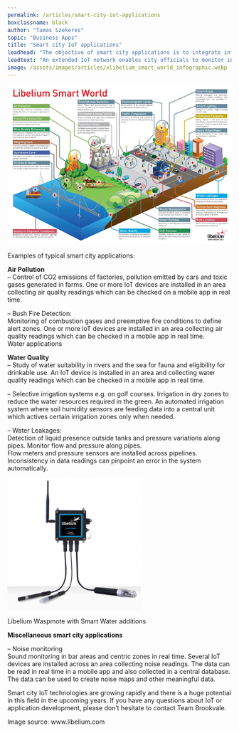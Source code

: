 ```yaml
---
permalink: /articles/smart-city-iot-applications
boxclassname: black
author: "Tamas Szekeres"
topic: "Business Apps"
title: "Smart city IoT applications"
leadhead: "The objective of smart city applications is to integrate information, communication and decision making seamlessly and in return to improve quality of life."
leadtext: "An extended IoT network enables city officials to monitor infrastructure and make decisions based on collected data. By installing a large number of sensors and IoT devices across the city, waste and inefficiency can be decreased dramatically."
image: /assets/images/articles/xlibelium_smart_world_infographic.webp
---
```


<div class="arttext">
<img src="/assets/images/articles/xlibelium_smart_world_infographic.webp" alt="smart" />
    <p>Examples of typical smart city applications:</p>
<p><strong>Air Pollution</strong><br/>
&#8211; Control of CO2 emissions of factories, pollution emitted by cars and toxic gases generated in farms. One or more IoT devices are installed in an area collecting air quality readings which can be checked on a mobile app in real time.</p>
<p>&#8211; Bush Fire Detection:<br/>
Monitoring of combustion gases and preemptive fire conditions to define alert zones. One or more IoT devices are installed in an area collecting air quality readings which can be checked in a mobile app in real time.<br/>
Water applications</p>
<p><strong>Water Quality</strong><br/>
&#8211; Study of water suitability in rivers and the sea for fauna and eligibility for drinkable use. An IoT device is installed in an area and collecting water quality readings which can be checked in a mobile app in real time.</p>
<p>&#8211; Selective irrigation systems e.g. on golf courses. Irrigation in dry zones to reduce the water resources required in the green. An automated irrigation system where soil humidity sensors are feeding data into a central unit which actives certain irrigation zones only when needed.</p>
<p>&#8211; Water Leakages:<br/>
Detection of liquid presence outside tanks and pressure variations along pipes. Monitor flow and pressure along pipes.<br/>
Flow meters and pressure sensors are installed across pipelines. Inconsistency in data readings can pinpoint an error in the system automatically. </p>
<p><div>
<img src="/assets/images/articles/SmartWaterModLibelium.webp" alt="smart" />
<p>Libelium Waspmote with Smart Water additions</p></div></p>
<p><strong>Miscellaneous smart city applications</strong></p>
<p>&#8211; Noise monitoring<br/>
Sound monitoring in bar areas and centric zones in real time. Several IoT devices are installed across an area collecting noise readings. The data can be read in real time in a mobile app and also collected in a central database. The data can be used to create noise maps and other meaningful data.</p>
<p>Smart city IoT technologies are growing rapidly and there is a huge potential in this field in the upcoming years. If you have any questions about IoT or application development, please don’t hesitate to contact Team Brookvale.</p>
<p>Image source: www.libelium.com</p>
</div>